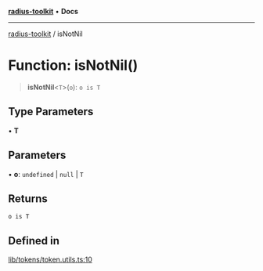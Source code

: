 [**radius-toolkit**](../README.md) • **Docs**

***

[radius-toolkit](../globals.md) / isNotNil

# Function: isNotNil()

> **isNotNil**\<`T`\>(`o`): `o is T`

## Type Parameters

• **T**

## Parameters

• **o**: `undefined` \| `null` \| `T`

## Returns

`o is T`

## Defined in

[lib/tokens/token.utils.ts:10](https://github.com/rangle/radius-token-tango/blob/5b6e6f5adbda55f8c41a4c8308d1d8885a9b9a2f/packages/radius-toolkit/src/lib/tokens/token.utils.ts#L10)
